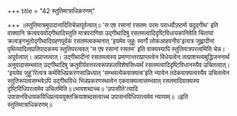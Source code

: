 +++
title = "42 स्तुतिमात्राधिकरणम्"

+++
॥स्तुतिमात्रमुपादानादितिचेन्नापूर्वत्वात्॥ 'स एष रसानां रसतमः परमः परार्ध्योऽष्टमो यदुद्गीथ' इति वाक्यानि क्रत्ववयवोद्गीथादिस्तुति मात्रपराणिवा उद्गीथादिषु रसतमत्वादिदृष्टिविधायकानिवेति चिंतायां क्रत्वङ्गभूतोद्गीथादिग्रहणपूर्वकं रसतमत्वकथनात् 'इयमेव जुहूः स्वर्गो लोकआहवनीय'इत्यत्र जुह्वादीनां पृथिव्यादित्वप्रतिपादकस्य स्तुतिपरत्ववत् 'स एष रसानां रसतम' इति वाक्यस्यापि स्तुतिमात्रपरत्वमिति चेन्न। अपूर्वत्वात्। अप्राप्तत्वात्। उद्गीथादीनां रसतमत्वस्य प्रमाणान्तराप्राप्तत्वेन विधेयत्वेन तत्प्राशस्त्यबुद्धिजननार्थं अनुवादासम्भवात् उद्गीथादिषु क्रतुवीर्यवत्तरत्वरूपफलविशेषसिध्यर्थं रसतमत्वादिदृष्टिविधानस्यैव उचितत्वात्। 'इययेव जुहू'रित्यत्र कर्मविधिप्रकरणसान्निध्यात् 'सम्भवत्येकवाक्यत्व'इति न्यायेन तदेकवाक्यत्वस्यैव उचितत्वेन स्तुतिरूपत्वसम्भवेऽपि उद्गीथविधेः भिन्नप्रकरणस्थत्वेन एकवाक्यत्वासम्भवात् रसतमादिवाक्यस्य दृष्टिविधिपरत्वमेव उचितमिति॥॥भावशब्दाच्च॥ 'उपासीते'त्यादि उपासनविधायकविधिप्रत्यययुक्तक्रियाशब्दसत्वाच्च उपासनविधिपरत्वमेव न्याय्यम्॥ ॥इति स्तुतिमात्राधिकरणम्॥